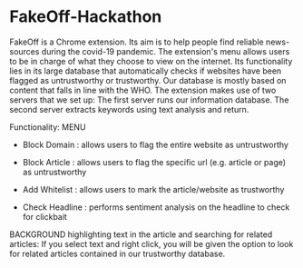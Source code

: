 # FakeOff-Hackathon
FakeOff is a Chrome extension. Its aim is to help people find reliable news-sources during the covid-19 pandemic.
The extension's menu allows users to be in charge of what they choose to view on the internet. Its functionality lies in its large database that automatically checks if websites have been flagged as untrustworthy or trustworthy. 
Our database is mostly based on content that falls in line with the WHO. 
The extension makes use of two servers that we set up:
The first server runs our information database.
The second server extracts keywords using text analysis and return.

Functionality:
MENU
- Block Domain :
  allows users to flag the entire website as untrustworthy
  
- Block Article :
  allows users to flag the specific url (e.g. article or page) as untrustworthy 
  
- Add Whitelist :
  allows users to mark the article/website as trustworthy
  
- Check Headline :
  performs sentiment analysis on the headline to check for clickbait

BACKGROUND
highlighting text in the article and searching for related articles: 
If you select text and right click, you will be given the option to look for related articles contained in our trustworthy database. 
